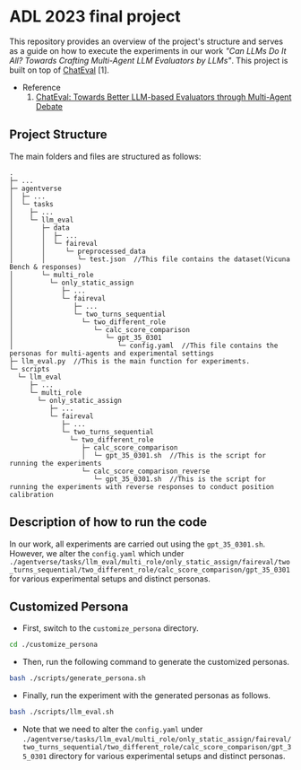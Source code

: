 # ADL 2023 final project
This repository provides an overview of the project's structure and serves as a guide on how to execute the experiments in our work *"Can LLMs Do It All? Towards Crafting Multi-Agent LLM Evaluators by LLMs"*. This project is built on top of [ChatEval](https://github.com/thunlp/ChatEval) [1].


- Reference
    1. [ChatEval: Towards Better LLM-based Evaluators through Multi-Agent Debate](https://arxiv.org/abs/2308.07201)

## Project Structure
The main folders and files are structured as follows:
```
.
├─ ...
├─ agentverse
│  ├─ ...
│  └─ tasks
│    ├─ ...
│    └─ llm_eval
│       ├─ data
│       │  ├─ ...
│       │  └─ faireval
│       │     └─ preprocessed_data
│       │        └─ test.json  //This file contains the dataset(Vicuna Bench & responses)
│       └─ multi_role
│         └─ only_static_assign
│            ├─ ...
│            └─ faireval
│               ├─ ...
│               └─ two_turns_sequential
│                 └─ two_different_role
│                    └─ calc_score_comparison
│                       └─ gpt_35_0301
│                          └─ config.yaml  //This file contains the personas for multi-agents and experimental settings
├─ llm_eval.py  //This is the main function for experiments.
└─ scripts
  └─ llm_eval
     ├─ ...
     └─ multi_role
       └─ only_static_assign
          ├─ ...
          └─ faireval
             ├─ ...
             └─ two_turns_sequential
               └─ two_different_role
                  ├─ calc_score_comparison
                  │  └─ gpt_35_0301.sh  //This is the script for running the experiments
                  └─ calc_score_comparison_reverse
                     └─ gpt_35_0301.sh  //This is the script for running the experiments with reverse responses to conduct position calibration
```

## Description of how to run the code
In our work, all experiments are carried out using the `gpt_35_0301.sh`. However, we alter the `config.yaml` which under `./agentverse/tasks/llm_eval/multi_role/only_static_assign/faireval/two_turns_sequential/two_different_role/calc_score_comparison/gpt_35_0301` for various experimental setups and distinct personas.

## Customized Persona
- First, switch to the `customize_persona` directory.
```bash
cd ./customize_persona
```

- Then, run the following command to generate the customized personas.
```bash
bash ./scripts/generate_persona.sh
```

- Finally, run the experiment with the generated personas as follows.
```bash
bash ./scripts/llm_eval.sh
```

- Note that we need to alter the `config.yaml` under `./agentverse/tasks/llm_eval/multi_role/only_static_assign/faireval/two_turns_sequential/two_different_role/calc_score_comparison/gpt_35_0301` directory for various experimental setups and distinct personas.